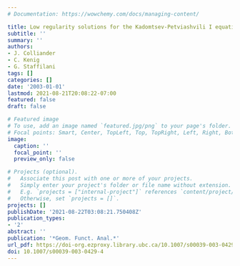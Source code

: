 ```yaml
---
# Documentation: https://wowchemy.com/docs/managing-content/

title: Low regularity solutions for the Kadomtsev-Petviashvili I equation
subtitle: ''
summary: ''
authors:
- J. Colliander
- C. Kenig
- G. Staffilani
tags: []
categories: []
date: '2003-01-01'
lastmod: 2021-08-21T20:08:22-07:00
featured: false
draft: false

# Featured image
# To use, add an image named `featured.jpg/png` to your page's folder.
# Focal points: Smart, Center, TopLeft, Top, TopRight, Left, Right, BottomLeft, Bottom, BottomRight.
image:
  caption: ''
  focal_point: ''
  preview_only: false

# Projects (optional).
#   Associate this post with one or more of your projects.
#   Simply enter your project's folder or file name without extension.
#   E.g. `projects = ["internal-project"]` references `content/project/deep-learning/index.md`.
#   Otherwise, set `projects = []`.
projects: []
publishDate: '2021-08-22T03:08:21.750408Z'
publication_types:
- '2'
abstract: ''
publication: '*Geom. Funct. Anal.*'
url_pdf: https://doi-org.ezproxy.library.ubc.ca/10.1007/s00039-003-0429-4
doi: 10.1007/s00039-003-0429-4
---
```

